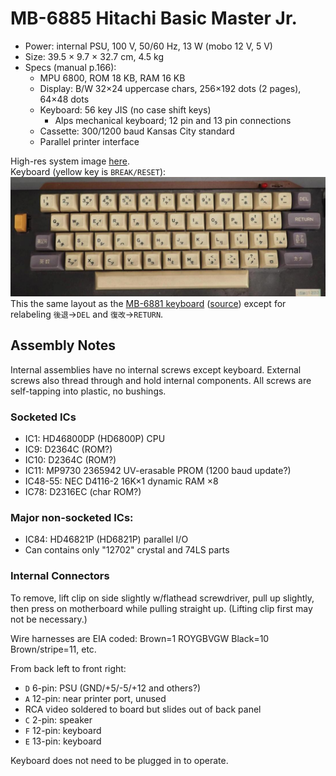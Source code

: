 MB-6885 Hitachi Basic Master Jr.
================================

- Power: internal PSU, 100 V, 50/60 Hz, 13 W (mobo 12 V, 5 V)
- Size: 39.5 × 9.7 × 32.7 cm, 4.5 kg
- Specs (manual p.166):
  - MPU 6800, ROM 18 KB, RAM 16 KB
  - Display: B/W 32×24 uppercase chars, 256×192 dots (2 pages), 64×48 dots
  - Keyboard: 56 key JIS (no case shift keys)
    - Alps mechanical keyboard; 12 pin and 13 pin connections
  - Cassette: 300/1200 baud Kansas City standard
  - Parallel printer interface

High-res system image [here][hires].  
Keyboard (yellow key is `BREAK/RESET`):
![Keyboard](img/mb-6885-keyboard-small.jpeg)
This the same layout as the  [MB-6881 keyboard][oh81kb] ([source][oh81])
except for relabeling `後退`→`DEL` and `復改`→`RETURN`.


Assembly Notes
--------------

Internal assemblies have no internal screws except keyboard.
External screws also thread through and hold internal components.
All screws are self-tapping into plastic, no bushings.

### Socketed ICs

- IC1:  HD46800DP (HD6800P) CPU
- IC9:  D2364C (ROM?)
- IC10: D2364C (ROM?)
- IC11: MP9730 2365942 UV-erasable PROM (1200 baud update?)
- IC48-55: NEC D4116-2 16K×1 dynamic RAM ×8
- IC78: D2316EC (char ROM?)

### Major non-socketed ICs:

- IC84: HD46821P (HD6821P) parallel I/O
- Can contains only "12702" crystal and 74LS parts

### Internal Connectors

To remove, lift clip on side slightly w/flathead screwdriver, pull up
slightly, then press on motherboard while pulling straight up. (Lifting
clip first may not be necessary.)

Wire harnesses are EIA coded: Brown=1 ROYGBVGW Black=10 Brown/stripe=11, etc.

From back left to front right:
- `D` 6-pin: PSU (GND/+5/-5/+12 and others?)
- `A` 12-pin: near printer port, unused
- RCA video soldered to board but slides out of back panel
- `C` 2-pin: speaker
- `F` 12-pin: keyboard
- `E` 13-pin: keyboard

Keyboard does not need to be plugged in to operate.



<!-------------------------------------------------------------------->
[hires]: https://photos.app.goo.gl/rYa7rnKMH8vaZ5m78
[oh81]: https://retroordenadoresorty.blogspot.com/2018/12/ordenador-hitachi-mb-6881-basic-master.html
[oh81kb]: https://4.bp.blogspot.com/-UiocbdB0osU/XAAEwuiYw8I/AAAAAAAAPuQ/ITPgx18Tq3Q2K_N6kp84ZfnRIZlRq9P9ACLcBGAs/s1600/hitachi%2Bmb6881%2BF.jpg
